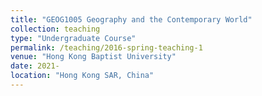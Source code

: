 ```yaml
---
title: "GEOG1005 Geography and the Contemporary World"
collection: teaching
type: "Undergraduate Course"
permalink: /teaching/2016-spring-teaching-1
venue: "Hong Kong Baptist University"
date: 2021-
location: "Hong Kong SAR, China"
---
```


